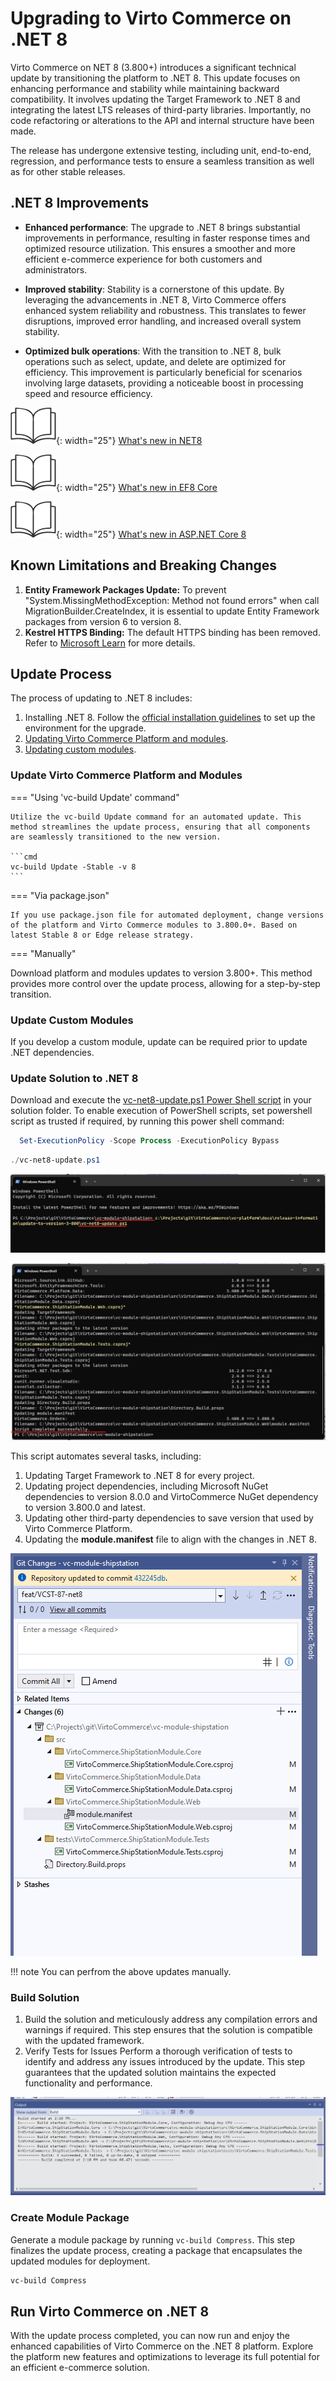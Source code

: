 # Upgrading to Virto Commerce on .NET 8

Virto Commerce on NET 8 (3.800+) introduces a significant technical update by transitioning the platform to .NET 8. This update focuses on enhancing performance and stability while maintaining backward compatibility. It involves updating the Target Framework to .NET 8 and integrating the latest LTS releases of third-party libraries. Importantly, no code refactoring or alterations to the API and internal structure have been made.

The release has undergone extensive testing, including unit, end-to-end, regression, and performance tests to ensure a seamless transition as well as for other stable releases.

## .NET 8 Improvements

* **Enhanced performance**: The upgrade to .NET 8 brings substantial improvements in performance, resulting in faster response times and optimized resource utilization. This ensures a smoother and more efficient e-commerce experience for both customers and administrators.

* **Improved stability**: Stability is a cornerstone of this update. By leveraging the advancements in .NET 8, Virto Commerce offers enhanced system reliability and robustness. This translates to fewer disruptions, improved error handling, and increased overall system stability.

* **Optimized bulk operations**: With the transition to .NET 8, bulk operations such as select, update, and delete are optimized for efficiency. This improvement is particularly beneficial for scenarios involving large datasets, providing a noticeable boost in processing speed and resource efficiency.


![Readmore](media/readmore.png){: width="25"} [What's new in NET8](https://learn.microsoft.com/en-us/dotnet/core/whats-new/dotnet-8)

![Readmore](media/readmore.png){: width="25"} [What's new in EF8 Core](https://learn.microsoft.com/en-us/ef/core/what-is-new/ef-core-8.0/whatsnew)

![Readmore](media/readmore.png){: width="25"} [What's new in ASP.NET Core 8](https://learn.microsoft.com/en-us/aspnet/core/release-notes/aspnetcore-8.0?view=aspnetcore-8.0)

## Known Limitations and Breaking Changes

1. **Entity Framework Packages Update:** To prevent "System.MissingMethodException: Method not found errors" when call MigrationBuilder.CreateIndex, it is essential to update Entity Framework packages from version 6 to version 8.
1. **Kestrel HTTPS Binding:** The default HTTPS binding has been removed. Refer to [Microsoft Learn](https://learn.microsoft.com/en-us/dotnet/core/compatibility/aspnet-core/7.0/https-binding-kestrel) for more details.

## Update Process

The process of updating to .NET 8 includes:

1. Installing .NET 8. Follow the [official installation guidelines](https://dotnet.microsoft.com/en-us/download/dotnet/8.0) to set up the environment for the upgrade. 
1. [Updating Virto Commerce Platform and modules](upgrading-to-net8.md#update-virto-commerce-platform-and-modules).
1. [Updating custom modules](upgrading-to-net8.md#update-custom-modules).

### Update Virto Commerce Platform and Modules

=== "Using 'vc-build Update' command"

    Utilize the vc-build Update command for an automated update. This method streamlines the update process, ensuring that all components are seamlessly transitioned to the new version.

    ```cmd
    vc-build Update -Stable -v 8
    ```

=== "Via package.json"

    If you use package.json file for automated deployment, change versions of the platform and Virto Commerce modules to 3.800.0+. Based on latest Stable 8 or Edge release strategy.

=== "Manually" 

Download platform and modules updates to version 3.800+. This method provides more control over the update process, allowing for a step-by-step transition.

### Update Custom Modules

If you develop a custom module, update can be required prior to update .NET dependencies.

### Update Solution to .NET 8

Download and execute the [vc-net8-update.ps1 Power Shell script](https://github.com/VirtoCommerce/vc-platform/blob/dev/docs/release-information/update-to-version-3-800/vc-net8-update.ps1) in your solution folder. To enable execution of PowerShell scripts, set powershell script as trusted if required, by running this power shell command:

```ps1
  Set-ExecutionPolicy -Scope Process -ExecutionPolicy Bypass
```
  

```ps1
./vc-net8-update.ps1
```

![step1 run ps1 script](media/updatenet8-step1-run-ps1-script.png)

![step2 run ps1 script result](media/updatenet8-step2-ps1-script-result.png)

This script automates several tasks, including:

1. Updating Target Framework to .NET 8 for every project.
1. Updating project dependencies, including Microsoft NuGet dependencies to version 8.0.0 and VirtoCommerce NuGet dependency to version 3.800.0 and latest.
1. Updating other third-party dependencies to save version that used by Virto Commerce Platform.
1. Updating the **module.manifest** file to align with the changes in .NET 8.

![step3 review modified files](media/updatenet8-step3-modified-files.png)

!!! note
    You can perfrom the above updates manually.

### Build Solution

1. Build the solution and meticulously address any compilation errors and warnings if required. This step ensures that the solution is compatible with the updated framework.
1. Verify Tests for Issues Perform a thorough verification of tests to identify and address any issues introduced by the update. This step guarantees that the updated solution maintains the expected functionality and performance.

![step3 build solution](media/updatenet8-step4-build.png)

### Create Module Package

Generate a module package by running `vc-build Compress`. This step finalizes the update process, creating a package that encapsulates the updated modules for deployment.

```cmd
vc-build Compress
```

## Run Virto Commerce on .NET 8

With the update process completed, you can now run and enjoy the enhanced capabilities of Virto Commerce on the .NET 8 platform. Explore the platform new features and optimizations to leverage its full potential for an efficient e-commerce solution.